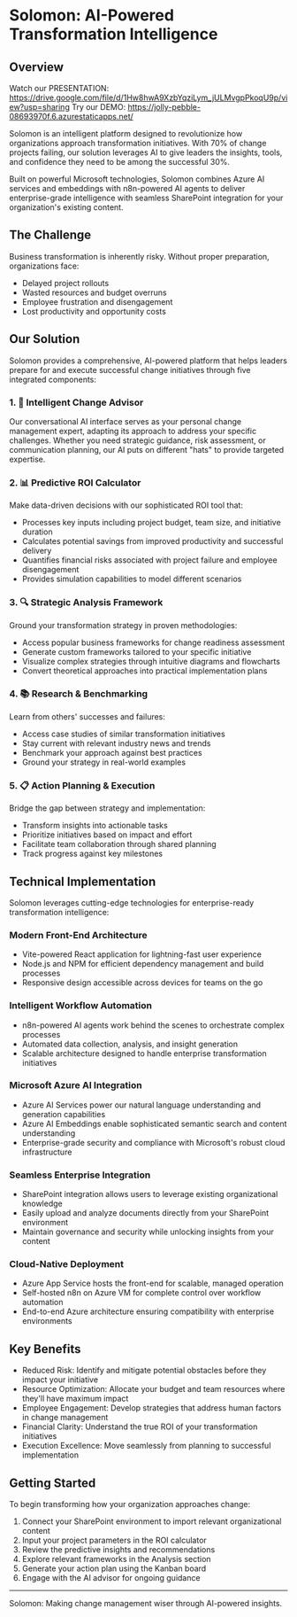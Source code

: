 # Solomon: AI-Powered Transformation Intelligence

## Overview
Watch our PRESENTATION: https://drive.google.com/file/d/1Hw8hwA9XzbYqziLym_jULMvgpPkoqU9p/view?usp=sharing
Try our DEMO: https://jolly-pebble-08693970f.6.azurestaticapps.net/

Solomon is an intelligent platform designed to revolutionize how organizations approach transformation initiatives. With 70% of change projects failing, our solution leverages AI to give leaders the insights, tools, and confidence they need to be among the successful 30%. 

Built on powerful Microsoft technologies, Solomon combines Azure AI services and embeddings with n8n-powered AI agents to deliver enterprise-grade intelligence with seamless SharePoint integration for your organization's existing content.

## The Challenge

Business transformation is inherently risky. Without proper preparation, organizations face:
- Delayed project rollouts
- Wasted resources and budget overruns
- Employee frustration and disengagement
- Lost productivity and opportunity costs

## Our Solution

Solomon provides a comprehensive, AI-powered platform that helps leaders prepare for and execute successful change initiatives through five integrated components:

### 1. 💬 Intelligent Change Advisor
Our conversational AI interface serves as your personal change management expert, adapting its approach to address your specific challenges. Whether you need strategic guidance, risk assessment, or communication planning, our AI puts on different "hats" to provide targeted expertise.

### 2. 📊 Predictive ROI Calculator
Make data-driven decisions with our sophisticated ROI tool that:
- Processes key inputs including project budget, team size, and initiative duration
- Calculates potential savings from improved productivity and successful delivery
- Quantifies financial risks associated with project failure and employee disengagement
- Provides simulation capabilities to model different scenarios

### 3. 🔍 Strategic Analysis Framework
Ground your transformation strategy in proven methodologies:
- Access popular business frameworks for change readiness assessment
- Generate custom frameworks tailored to your specific initiative
- Visualize complex strategies through intuitive diagrams and flowcharts
- Convert theoretical approaches into practical implementation plans

### 4. 📚 Research & Benchmarking
Learn from others' successes and failures:
- Access case studies of similar transformation initiatives
- Stay current with relevant industry news and trends
- Benchmark your approach against best practices
- Ground your strategy in real-world examples

### 5. 📋 Action Planning & Execution
Bridge the gap between strategy and implementation:
- Transform insights into actionable tasks
- Prioritize initiatives based on impact and effort
- Facilitate team collaboration through shared planning
- Track progress against key milestones

## Technical Implementation

Solomon leverages cutting-edge technologies for enterprise-ready transformation intelligence:

### Modern Front-End Architecture
- Vite-powered React application for lightning-fast user experience
- Node.js and NPM for efficient dependency management and build processes
- Responsive design accessible across devices for teams on the go

### Intelligent Workflow Automation
- n8n-powered AI agents work behind the scenes to orchestrate complex processes
- Automated data collection, analysis, and insight generation
- Scalable architecture designed to handle enterprise transformation initiatives

### Microsoft Azure AI Integration
- Azure AI Services power our natural language understanding and generation capabilities
- Azure AI Embeddings enable sophisticated semantic search and content understanding
- Enterprise-grade security and compliance with Microsoft's robust cloud infrastructure

### Seamless Enterprise Integration
- SharePoint integration allows users to leverage existing organizational knowledge
- Easily upload and analyze documents directly from your SharePoint environment
- Maintain governance and security while unlocking insights from your content

### Cloud-Native Deployment
- Azure App Service hosts the front-end for scalable, managed operation
- Self-hosted n8n on Azure VM for complete control over workflow automation
- End-to-end Azure architecture ensuring compatibility with enterprise environments

## Key Benefits

- Reduced Risk: Identify and mitigate potential obstacles before they impact your initiative
- Resource Optimization: Allocate your budget and team resources where they'll have maximum impact
- Employee Engagement: Develop strategies that address human factors in change management
- Financial Clarity: Understand the true ROI of your transformation initiatives
- Execution Excellence: Move seamlessly from planning to successful implementation

## Getting Started

To begin transforming how your organization approaches change:

1. Connect your SharePoint environment to import relevant organizational content
2. Input your project parameters in the ROI calculator
3. Review the predictive insights and recommendations
4. Explore relevant frameworks in the Analysis section
5. Generate your action plan using the Kanban board
6. Engage with the AI advisor for ongoing guidance

---

Solomon: Making change management wiser through AI-powered insights.

